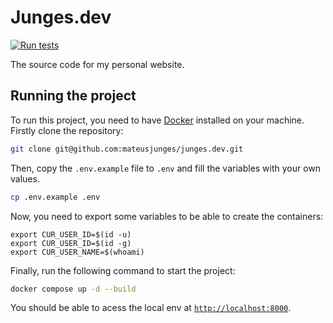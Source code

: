 # Junges.dev
[![Run tests](https://github.com/mateusjunges/junges.dev/actions/workflows/run-tests.yml/badge.svg)](https://github.com/mateusjunges/junges.dev/actions/workflows/run-tests.yml)

The source code for my personal website.

## Running the project

To run this project, you need to have [Docker](https://www.docker.com/) installed on your machine. Firstly clone the repository:

```sh
git clone git@github.com:mateusjunges/junges.dev.git
```
Then, copy the `.env.example` file to `.env` and fill the variables with your own values.

```sh
cp .env.example .env
```

Now, you need to export some variables to be able to create the containers:
```shell
export CUR_USER_ID=$(id -u)
export CUR_USER_ID=$(id -g)
export CUR_USER_NAME=$(whoami)
```

Finally, run the following command to start the project:

```sh
docker compose up -d --build
```

You should be able to acess the local env at [`http://localhost:8000`](http://localhost:8000).
